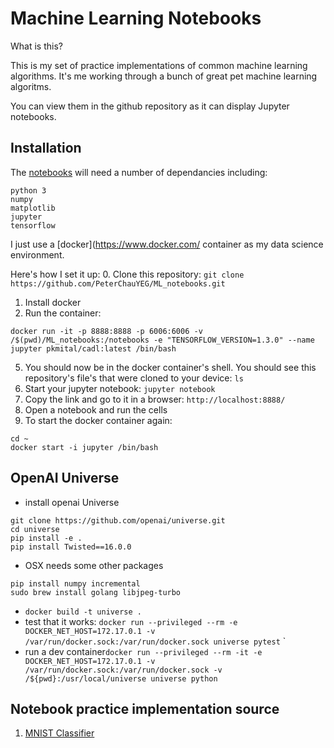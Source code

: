 # Machine Learning Notebooks
What is this?

This is my set of practice implementations of common machine learning algorithms.
It's me working through a bunch of great pet machine learning algoritms.

You can view them in the github repository as it can display Jupyter notebooks.

## Installation
The [notebooks](https://jupyter.org/) will need a number of dependancies including:
```
python 3
numpy
matplotlib
jupyter
tensorflow
```

I just use a [docker](https://www.docker.com/ container as my data science environment.

Here's how I set it up:
0. Clone this repository: `git clone https://github.com/PeterChauYEG/ML_notebooks.git`
1. Install docker
2. Run the container:
```
docker run -it -p 8888:8888 -p 6006:6006 -v /$(pwd)/ML_notebooks:/notebooks -e "TENSORFLOW_VERSION=1.3.0" --name jupyter pkmital/cadl:latest /bin/bash
```
5. You should now be in the docker container's shell. You should see this repository's file's that were cloned to your device: `ls`
6. Start your jupyter notebook: `jupyter notebook`
7. Copy the link and go to it in a browser: `http://localhost:8888/`
8. Open a notebook and run the cells
9. To start the docker container again:
```
cd ~
docker start -i jupyter /bin/bash
```

## OpenAI Universe
- install openai Universe
```
git clone https://github.com/openai/universe.git
cd universe
pip install -e .
pip install Twisted==16.0.0
```

- OSX needs some other packages
```
pip install numpy incremental
sudo brew install golang libjpeg-turbo
```

- `docker build -t universe .`
- test that it works: `docker run --privileged --rm -e DOCKER_NET_HOST=172.17.0.1 -v /var/run/docker.sock:/var/run/docker.sock universe pytest`
`
- run a dev container`docker run --privileged --rm -it -e DOCKER_NET_HOST=172.17.0.1 -v /var/run/docker.sock:/var/run/docker.sock -v /${pwd}:/usr/local/universe universe python`

## Notebook practice implementation source
1. [MNIST Classifier](https://github.com/amygdala/tensorflow-workshop/blob/master/workshop_sections/mnist_series/mnist_simple.py)

